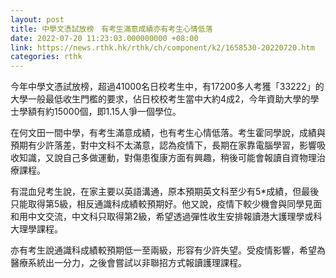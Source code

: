 ```yaml
---
layout: post
title: 中學文憑試放榜　有考生滿意成績亦有考生心情低落
date: 2022-07-20 11:23:03.000000000 +08:00
link: https://news.rthk.hk/rthk/ch/component/k2/1658530-20220720.htm
categories: rthk
---
```


今年中學文憑試放榜，超過41000名日校考生中，有17200多人考獲「33222」的大學一般最低收生門檻的要求，佔日校校考生當中大約4成2，今年資助大學的學士學額有約15000個，即1.15人爭一個學位。

在何文田一間中學，有考生滿意成績，也有考生心情低落。考生霍同學說，成績與預期有少許落差，對中文科不太滿意，認為疫情下，長期在家靠電腦學習，影響吸收知識，又說自己多做運動，對傷患復康方面有興趣，稍後可能會報讀自資物理治療課程。

有混血兒考生說，在家主要以英語溝通，原本預期英文科至少有5*成績，但最後只能取得第5級，相反通識科成績較預期好。他又說，疫情下較少機會與同學見面和用中文交流，中文科只取得第2級，希望透過彈性收生安排報讀港大護理學或科大理學課程。

亦有考生說通識科成績較預期低一至兩級，形容有少許失望。受疫情影響，希望為醫療系統出一分力，之後會嘗試以非聯招方式報讀護理課程。
